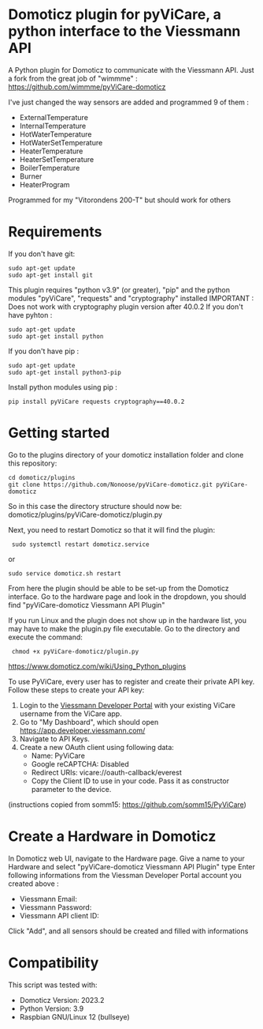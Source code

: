 # Domoticz plugin for pyViCare, a python interface to the Viessmann API
A Python plugin for Domoticz to communicate with the Viessmann API.
Just a fork from the great job of "wimmme" :
https://github.com/wimmme/pyViCare-domoticz

I've just changed the way sensors are added and programmed 9 of them :
- ExternalTemperature
- InternalTemperature
- HotWaterTemperature
- HotWaterSetTemperature
- HeaterTemperature
- HeaterSetTemperature
- BoilerTemperature
- Burner
- HeaterProgram
  
Programmed for my "Vitorondens 200-T" but should work for others

# Requirements
If you don't have git:
```
sudo apt-get update
sudo apt-get install git
```
This plugin requires "python v3.9" (or greater), "pip" and the python modules "pyViCare", "requests" and "cryptography" installed
IMPORTANT : Does not work with cryptography plugin version after 40.0.2
If you don't have pyhton :
```
sudo apt-get update
sudo apt-get install python
```
If you don't have pip :
```
sudo apt-get update
sudo apt-get install python3-pip
```
Install python modules using pip :
```
pip install pyViCare requests cryptography==40.0.2
```

# Getting started
Go to the plugins directory of your domoticz installation folder and clone this repository:
```
cd domoticz/plugins
git clone https://github.com/Nonoose/pyViCare-domoticz.git pyViCare-domoticz
```
So in this case the directory structure should now be: domoticz/plugins/pyViCare-domoticz/plugin.py

Next, you need to restart Domoticz so that it will find the plugin:
```
 sudo systemctl restart domoticz.service
```
or
```
sudo service domoticz.sh restart
```
From here the plugin should be able to be set-up from the Domoticz interface. Go to the hardware page and look in the dropdown, you should find "pyViCare-domoticz Viessmann API Plugin"

If you run Linux and the plugin does not show up in the hardware list, you may have to make the plugin.py file executable. Go to the directory and execute the command:
```
 chmod +x pyViCare-domoticz/plugin.py
```

https://www.domoticz.com/wiki/Using_Python_plugins

To use PyViCare, every user has to register and create their private API key. Follow these steps to create your API key:

1. Login to the [Viessmann Developer Portal](https://developer.viessmann.com/start.html) with your existing ViCare username from the ViCare app.
2. Go to "My Dashboard", which should open https://app.developer.viessmann.com/
3. Navigate to API Keys.
4. Create a new OAuth client using following data:
   * Name: PyViCare
   * Google reCAPTCHA: Disabled
   * Redirect URIs: vicare://oauth-callback/everest
   * Copy the Client ID to use in your code. Pass it as constructor parameter to the device.

(instructions copied from somm15: https://github.com/somm15/PyViCare)

# Create a Hardware in Domoticz
In Domoticz web UI, navigate to the Hardware page.
Give a name to your Hardware and select "pyViCare-domoticz Viessmann API Plugin" type
Enter following informations from the Viessman Developer Portal account you created above :
- Viessmann Email:	
- Viessmann Password:	
- Viessmann API client ID:

Click "Add", and all sensors should be created and filled with informations

# Compatibility
This script was tested with:
* Domoticz Version: 2023.2
* Python Version: 3.9
* Raspbian GNU/Linux 12 (bullseye)

